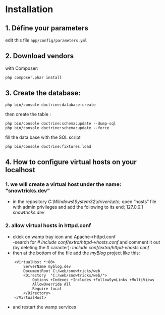 # Installation
## 1. Défine your parameters
edit this file `app/config/parameters.yml`

## 2. Download vendors
with Composer:

    php composer.phar install

## 3. Create the database:

    php bin/console doctrine:database:create

then create the table :

    php bin/console doctrine:schema:update --dump-sql
    php bin/console doctrine:schema:update --force

fill the data base with the SQL script

    php bin/console doctrine:fixtures:load

## 4. How to configure virtual hosts on your localhost
### 1. we will create a virtual host under the name: "snowtricks.dev"
- in the repository *C:\Windows\System32\drivers\etc*; open “hosts” file with admin privileges and add the following to its end;
127.0.0.1 *snowtricks.dev* 
### 2.  allow virtual hosts in httpd.conf  
- ckick on wamp tray icon and Apache->httpd.conf  
-search for *# Include conf/extra/httpd-vhosts.conf* and comment it out (by deleting the # caracter): *Include conf/extra/httpd-vhosts.conf*  
- then at the bottom of the file add the *myBlog* project like this:  
```
    <VirtualHost *:80>
	    ServerName myblog.dev
	    DocumentRoot C:/web/snowtricks/web
	    <Directory  "C:/web/snowtricks/web/">
    		Options +Indexes +Includes +FollowSymLinks +MultiViews
	    	AllowOverride All
		    Require local
	    </Directory>
    </VirtualHost>
```
- and restart the wamp services
